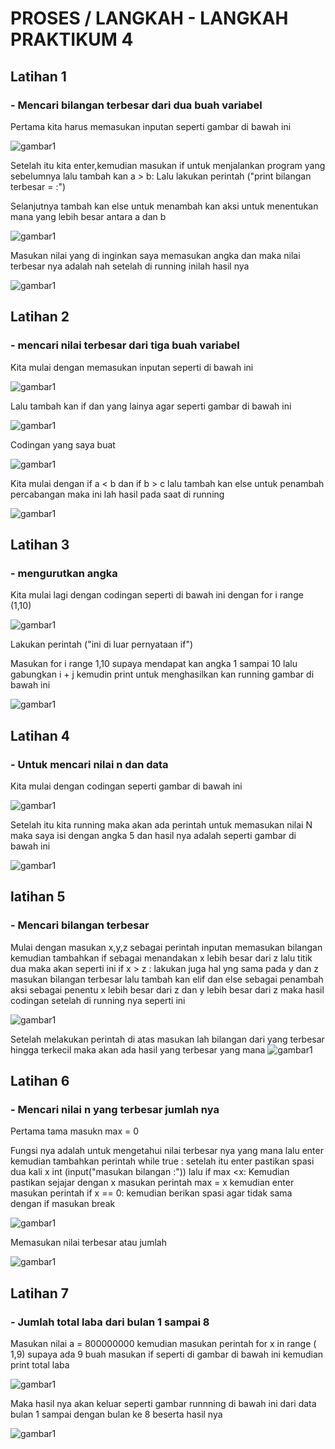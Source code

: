 # PROSES / LANGKAH - LANGKAH PRAKTIKUM 4

## Latihan 1

### - Mencari bilangan terbesar dari dua buah variabel

Pertama kita harus memasukan inputan  seperti gambar di bawah ini 

![gambar1](gambar/GAMBAR1A.png)

Setelah itu kita enter,kemudian masukan if untuk menjalankan program yang sebelumnya lalu tambah kan a > b: 
Lalu lakukan perintah ("print bilangan terbesar = :")

Selanjutnya tambah kan else untuk menambah kan aksi untuk menentukan mana yang lebih besar antara a dan b

![gambar1](gambar/GAMBAR17A.png)



Masukan nilai yang di inginkan saya memasukan angka dan maka nilai terbesar nya adalah nah setelah di running inilah hasil nya

![gambar1](gambar/GAMBAR2A.png)


##  Latihan 2


### - mencari nilai terbesar dari tiga buah variabel

Kita mulai dengan memasukan inputan seperti di bawah ini

![gambar1](gambar/GAMBAR4A.png)

Lalu tambah kan if dan yang lainya agar seperti gambar di bawah ini 

![gambar1](gambar/GAMBAR16A.png)

Codingan yang saya buat 

![gambar1](gambar/GAMBAR5A.png)


Kita mulai dengan if a < b dan if b > c lalu tambah kan else untuk penambah percabangan maka ini lah hasil pada saat di running

![gambar1](gambar/GAMBAR4A.png)

## Latihan 3

### -  mengurutkan angka 

Kita mulai lagi dengan codingan seperti di bawah ini dengan for i range (1,10)

![gambar1](gambar/GAMBAR6A.png)

Lakukan perintah ("ini di luar pernyataan if")

Masukan for i range 1,10 supaya mendapat kan angka 1 sampai 10 lalu gabungkan i + j kemudin print untuk menghasilkan kan running gambar di bawah ini

![gambar1](gambar/GAMBAR7A.png)

## Latihan 4

### - Untuk mencari nilai n dan data 

Kita mulai dengan codingan seperti gambar di bawah ini 

![gambar1](gambar/GAMBAR8A.png)

Setelah itu kita running maka akan ada perintah untuk memasukan nilai N maka saya isi dengan angka 5 dan hasil nya adalah seperti gambar di bawah ini

![gambar1](gambar/GAMBAR9A.png)

## latihan 5

### - Mencari bilangan terbesar

Mulai dengan masukan x,y,z sebagai perintah inputan memasukan bilangan kemudian tambahkan if sebagai menandakan x lebih besar dari z lalu titik dua maka akan seperti ini  if x > z : lakukan juga hal yng sama pada y dan z masukan bilangan terbesar lalu tambah kan elif dan else sebagai penambah aksi sebagai penentu x lebih besar dari z dan y lebih besar dari z maka hasil codingan setelah di running nya seperti ini 

![gambar1](gambar/GAMBAR10A.png)

Setelah melakukan perintah di atas masukan lah bilangan dari yang terbesar hingga terkecil maka akan ada hasil yang terbesar yang mana
![gambar1](gambar/GAMBAR11A.png)

## Latihan 6

### - Mencari nilai n yang terbesar jumlah nya

Pertama tama masukn max = 0

Fungsi nya adalah untuk mengetahui nilai terbesar nya yang mana lalu enter kemudian tambahkan perintah while true  : setelah itu enter pastikan spasi dua kali x int (input("masukan bilangan :")) lalu if max <x: 
Kemudian pastikan sejajar dengan x masukan perintah max = x kemudian enter masukan perintah if x == 0: kemudian berikan spasi agar tidak sama dengan if masukan break 


 ![gambar1](gambar/GAMBAR12A.png)

Memasukan nilai terbesar atau jumlah 

![gambar1](gambar/GAMBAR13A.png)

## Latihan 7 

### - Jumlah total laba dari bulan 1 sampai 8

Masukan nilai a = 800000000 kemudian masukan perintah for x in range ( 1,9) supaya ada 9 buah masukan if seperti di gambar di bawah ini kemudian print total laba 

![gambar1](gambar/GAMBAR14A.png)

Maka hasil nya akan keluar seperti gambar runnning di bawah ini dari data bulan 1 sampai dengan bulan ke 8 beserta hasil nya 

![gambar1](gambar/GAMBAR15A.png)

